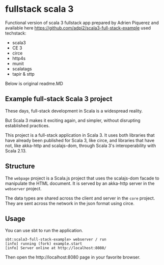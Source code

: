 # fullstack scala 3

Functional version of scala 3 fullstack app prepared by Adrien Piquerez and available here https://github.com/adpi2/scala3-full-stack-example
used techstack:

- scala3
- CE 3
- circe
- http4s
- munit
- scalatags
- tapir & sttp

Below is original readme.MD

## Example full-stack Scala 3 project

These days, full-stack development in Scala is a widespread reality.

But Scala 3 makes it exciting again, and simpler, without disrupting established practices.

This project is a full-stack application in Scala 3.
It uses both libraries that have already been published for Scala 3, like circe, and libraries that have not, like akka-http and scalajs-dom, through Scala 3's interoperability with Scala 2.13.

## Structure

The `webpage` project is a Scala.js project that uses the scalajs-dom facade to manipulate the HTML document.
It is served by an akka-http server in the `webserver` project.

The data types are shared across the client and server in the `core` project.
They are sent across the network in the json format using circe.

## Usage

You can use sbt to run the application.

```text
sbt:scala3-full-stack-example> webserver / run
[info] running (fork) example.start 
[info] Server online at http://localhost:8080/
```

Then open the http://localhost:8080 page in your favorite browser.
